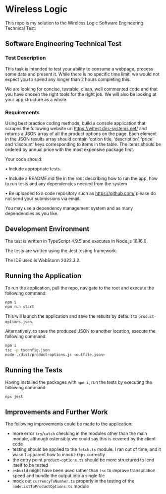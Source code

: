 # Wireless Logic

This repo is my solution to the Wireless Logic Software Engineering Technical Test:

## Software Engineering Technical Test
### Test Description
This task is intended to test your ability to consume a webpage, process some data and present it.
While there is no specific time limit, we would not expect you to spend any longer than 2 hours
completing this.

We are looking for concise, testable, clean, well commented code and that you have chosen the
right tools for the right job. We will also be looking at your app structure as a whole.

### Requirements
Using best practice coding methods, build a console application that scrapes the following website
url https://wltest.dns-systems.net/ and returns a JSON array of all the product options on the page.
Each element in the JSON results array should contain ‘option title, ‘description’, ‘price’ and
‘discount’ keys corresponding to items in the table. The items should be ordered by annual price
with the most expensive package first.

Your code should:

• Include appropriate tests.

• Include a README.md file in the root describing how to run the app, how to run tests and any
dependencies needed from the system

• Be uploaded to a code repository such as https://github.com/ please do not send your
submissions via email.

You may use a dependency management system and as many dependencies as you like.

## Development Environment

The test is written in TypeScript 4.9.5 and executes in Node.js 16.16.0.

The tests are written using the Jest testing framework.

The IDE used is WebStorm 2022.3.2.

## Running the Application

To run the application, pull the repo, navigate to the root and execute the following command:

```bash
npm i
npm run start
```

This will launch the application and save the results by default to `product-options.json`.

Alternatively, to save the produced JSON to another location, execute the following command:

```bash
npm i
tsc -p tsconfig.json
node ./dist/product-options.js <outfile.json>
```

## Running the Tests

Having installed the packages with `npm i`, run the tests by executing the following command:

```bash
npx jest
```

## Improvements and Further Work

The following improvements could be made to the application:

- more error `try`/`catch` checking in the modules other than the main module, although ostensibly we could say this is covered by the client code
- testing should be applied to the `fetch.ts` module. I ran out of time, and it wasn't apparent how to mock `https` correctly
- the entry point `product-options.ts` should be more structured to lend itself to be tested
- `esbuild` might have been used rather than `tsc` to improve transpilation speed and bundle the output into a single file
- mock out `currencyToNumher.ts` properly in the testing of the `nodeListToProductOptions.ts` module